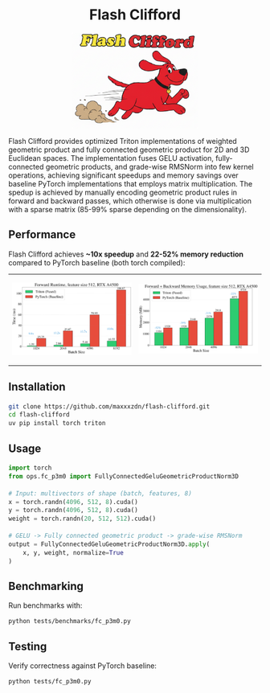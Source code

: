 <div align="center">

# Flash Clifford

<img src="logo.png" alt="Flash Clifford Logo" width="50%">

</div>

Flash Clifford provides optimized Triton implementations of weighted geometric product and fully connected geometric product for 2D and 3D Euclidean spaces.
The implementation fuses GELU activation, fully-connected geometric products, and grade-wise RMSNorm into few kernel operations, achieving significant speedups and memory savings over baseline PyTorch implementations that employs matrix multiplication. The spedup is achieved by manually encoding geometric product rules in forward and backward passes, which otherwise is done via multiplication with a sparse matrix (85-99% sparse depending on the dimensionality).

## Performance

Flash Clifford achieves **~10x speedup** and **22-52% memory reduction** compared to PyTorch baseline (both torch compiled):

<table>
<tr>
<td width="50%">

![Forward Runtime Comparison](tests/benchmarks/results/fc_p3m0/speedup/comparison.png)

</td>
<td width="50%">

![Memory Usage Comparison](tests/benchmarks/results/fc_p3m0/memory/comparison.png)

</td>
</tr>
</table>


## Installation

```bash
git clone https://github.com/maxxxzdn/flash-clifford.git
cd flash-clifford
uv pip install torch triton
```

## Usage

```python
import torch
from ops.fc_p3m0 import FullyConnectedGeluGeometricProductNorm3D

# Input: multivectors of shape (batch, features, 8)
x = torch.randn(4096, 512, 8).cuda()
y = torch.randn(4096, 512, 8).cuda()
weight = torch.randn(20, 512, 512).cuda()

# GELU -> Fully connected geometric product -> grade-wise RMSNorm
output = FullyConnectedGeluGeometricProductNorm3D.apply(
    x, y, weight, normalize=True
)
```

## Benchmarking

Run benchmarks with:

```bash
python tests/benchmarks/fc_p3m0.py
```

## Testing

Verify correctness against PyTorch baseline:

```bash
python tests/fc_p3m0.py
```